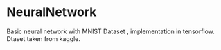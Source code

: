 # NeuralNetwork
Basic neural network with MNIST Dataset , implementation in tensorflow.
Dtaset taken from kaggle.
